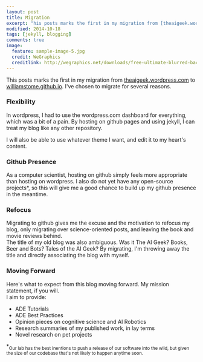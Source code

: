 ```yaml
---
layout: post
title: Migration
excerpt: "his posts marks the first in my migration from [theaigeek.wordpress.com](theaigeek.wordpress.com) to [williamstome.github.io](williamstome.github.io)."
modified: 2014-10-18
tags: [jekyll, blogging]
comments: true
image:
  feature: sample-image-5.jpg
  credit: WeGraphics
  creditlink: http://wegraphics.net/downloads/free-ultimate-blurred-background-pack/
---
```


This posts marks the first in my migration from [theaigeek.wordpress.com](theaigeek.wordpress.com) to [williamstome.github.io](williamstome.github.io). I've chosen to migrate for several reasons.

### Flexibility ###
In wordpress, I had to use the wordpress.com dashboard for everything, which was a bit of a pain. By hosting on github pages and using jekyll, I can treat my blog like any other repository.

I will also be able to use whatever theme I want, and edit it to my heart's content.

### Github Presence ###
As a computer scientist, hosting on github simply feels more appropriate than hosting on wordpress. I also do not yet have any open-source projects*, so this will give me a good chance to build up my github presence in the meantime.

### Refocus ###
Migrating to github gives me the excuse and the motivation to refocus my blog, only migrating over science-oriented posts, and leaving the book and movie reviews behind.  
The title of my old blog was also ambiguous. Was it The AI Geek? Books, Beer and Bots? Tales of the AI Geek? By migrating, I'm throwing away the title and directly associating the blog with myself.

### Moving Forward ###
Here's what to expect from this blog moving forward. My mission statement, if you will.  
I aim to provide:

* ADE Tutorials
* ADE Best Practices
* Opinion pieces on cognitive science and AI Robotics
* Research summaries of my published work, in lay terms
* Novel research on pet projects

*<sub>Our lab has the best inentions to push a release of our software into the wild, but given the size of our codebase that's not likely to happen anytime soon.</sub>



